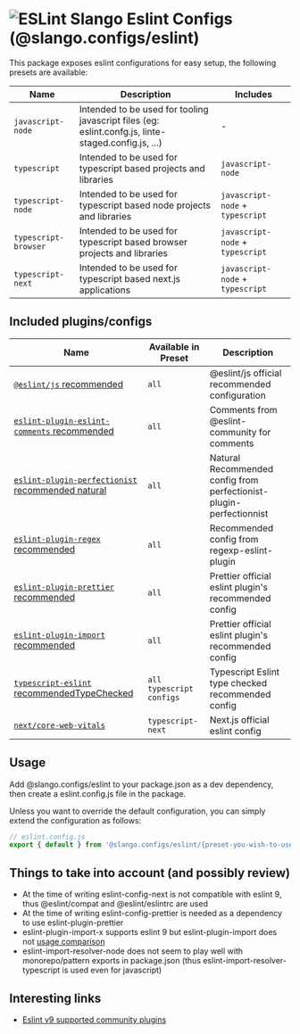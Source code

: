 # ![ESLint](https://img.shields.io/badge/ESLint-4B32C3?style=flat-square&logo=eslint) Slango Eslint Configs (@slango.configs/eslint)

This package exposes eslint configurations for easy setup, the following presets are available:

| Name                 | Description                                                                                         | Includes                         |
| -------------------- | --------------------------------------------------------------------------------------------------- | -------------------------------- |
| `javascript-node`    | Intended to be used for tooling javascript files (eg: eslint.confg.js, linte-staged.config.js, ...) | -                                |
| `typescript`         | Intended to be used for typescript based projects and libraries                                     | `javascript-node`                |
| `typescript-node`    | Intended to be used for typescript based node projects and libraries                                | `javascript-node` + `typescript` |
| `typescript-browser` | Intended to be used for typescript based browser projects and libraries                             | `javascript-node` + `typescript` |
| `typescript-next`    | Intended to be used for typescript based next.js applications                                       | `javascript-node` + `typescript` |

## Included plugins/configs

| Name                                                                                                             | Available in Preset      | Description                                                         |
| ---------------------------------------------------------------------------------------------------------------- | ------------------------ | ------------------------------------------------------------------- |
| [`@eslint/js` recommended](https://github.com/eslint/eslint)                                                     | `all`                    | @eslint/js official recommended configuration                       |
| [`eslint-plugin-eslint-comments` recommended](https://github.com/eslint-community/eslint-plugin-eslint-comments) | `all`                    | Comments from @eslint-community for comments                        |
| [`eslint-plugin-perfectionist` recommended natural](https://github.com/azat-io/eslint-plugin-perfectionist)      | `all`                    | Natural Recommended config from perfectionist-plugin-perfectionnist |
| [`eslint-plugin-regex` recommended](https://github.com/ota-meshi/eslint-plugin-regexp)                           | `all`                    | Recommended config from regexp-eslint-plugin                        |
| [`eslint-plugin-prettier` recommended](https://github.com/prettier/eslint-plugin-prettier)                       | `all`                    | Prettier official eslint plugin's recommended config                |
| [`eslint-plugin-import` recommended](https://github.com/import-js/eslint-plugin-import)                          | `all`                    | Prettier official eslint plugin's recommended config                |
| [`typescript-eslint` recommendedTypeChecked](https://github.com/typescript-eslint/typescript-eslint)             | `all typescript configs` | Typescript Eslint type checked recommended config                   |
| [`next/core-web-vitals`](https://nextjs.org/docs/app/building-your-application/configuring/eslint)               | `typescript-next`        | Next.js official eslint config                                      |

## Usage

Add @slango.configs/eslint to your package.json as a dev dependency, then create a eslint.config.js file in the package.

Unless you want to override the default configuration, you can simply extend the configuration as follows:

```js
// eslint.config.js
export { default } from '@slango.configs/eslint/{preset-you-wish-to-use}.js';
```

## Things to take into account (and possibly review)

- At the time of writing eslint-config-next is not compatible with eslint 9, thus @eslint/compat and @eslint/eslintrc are used
- At the time of writing eslint-config-prettier is needed as a dependency to use eslint-plugin-prettier
- eslint-plugin-import-x supports eslint 9 but eslint-plugin-import does not [usage comparison](https://npm-compare.com/eslint-plugin-import,eslint-plugin-import-x)
- eslint-import-resolver-node does not seem to play well with monorepo/pattern exports in package.json (thus eslint-import-resolver-typescript is used even for javascript)

## Interesting links

- [Eslint v9 supported community plugins](https://github.com/eslint/eslint/issues/18391)

